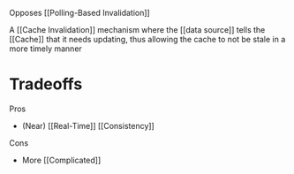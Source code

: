 Opposes [[Polling-Based Invalidation]]

A [[Cache Invalidation]] mechanism where the [[data source]] tells the [[Cache]] that it needs updating, thus allowing the cache to not be stale in a more timely manner

# Tradeoffs

Pros

- (Near) [[Real-Time]] [[Consistency]]

Cons

- More [[Complicated]]
